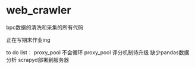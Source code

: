 # web_crawler
bpc数据的清洗和采集的所有代码

正在写期末作业ing

to do list：
  proxy_pool 不会循环
  proxy_pool 评分机制待升级
  缺少pandas数据分析
  scrapyd部署到服务器
